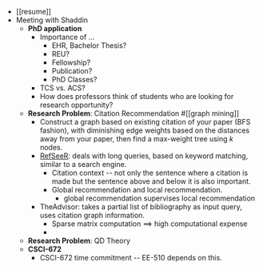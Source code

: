 - [[resume]]
- Meeting with Shaddin
	- **PhD application**
		- Importance of ...
			- EHR, Bachelor Thesis?
			- REU?
			- Fellowship?
			- Publication?
			- PhD Classes?
		- TCS vs. ACS?
		- How does professors think of students who are looking for research opportunity?
	- **Research Problem**: Citation Recommendation #[[graph mining]]
		- Construct a graph based on existing citation of your paper (BFS fashion), with diminishing edge weights based on the distances away from your paper, then find a max-weight tree using $k$ nodes.
		- [RefSeeR](https://clgiles.ist.psu.edu/pubs/JCDL2014-refseer.pdf): deals with long queries, based on keyword matching, similar to a search engine.
			- Citation context -- not only the sentence where a citation is made but the sentence above and below it is also important.
			- Global recommendation and local recommendation.
				- global recommendation supervises local recommendation
		- TheAdvisor: takes a partial list of bibliography as input query, uses citation graph information.
			- Sparse matrix computation $\implies$ high computational expense
			-
	- **Research Problem**: QD Theory
	- **CSCI-672**
		- CSCI-672 time commitment -- EE-510 depends on this.